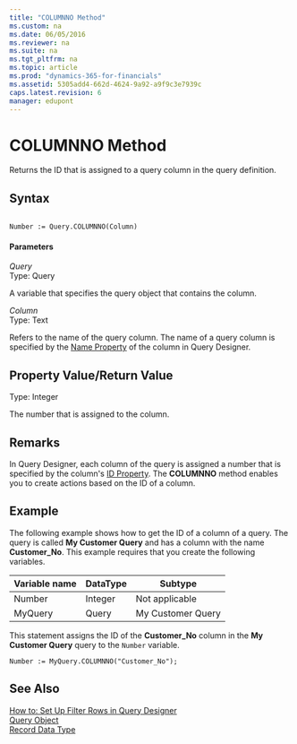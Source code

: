 ```yaml
---
title: "COLUMNNO Method"
ms.custom: na
ms.date: 06/05/2016
ms.reviewer: na
ms.suite: na
ms.tgt_pltfrm: na
ms.topic: article
ms.prod: "dynamics-365-for-financials"
ms.assetid: 5305add4-662d-4624-9a92-a9f9c3e7939c
caps.latest.revision: 6
manager: edupont
---
```

# COLUMNNO Method
Returns the ID that is assigned to a query column in the query definition.  

## Syntax  

```  

Number := Query.COLUMNNO(Column)  
```  

#### Parameters  
 *Query*  
 Type: Query  

 A variable that specifies the query object that contains the column.  

 *Column*  
 Type: Text  

 Refers to the name of the query column. The name of a query column is specified by the [Name Property](../properties/devenv-Name-Property.md) of the column in Query Designer.  

## Property Value/Return Value  
 Type: Integer  

 The number that is assigned to the column.  

## Remarks  
 In Query Designer, each column of the query is assigned a number that is specified by the column's [ID Property](../properties/devenv-ID-Property.md). The **COLUMNNO** method enables you to create actions based on the ID of a column.  

## Example  
 The following example shows how to get the ID of a column of a query. The query is called **My Customer Query** and has a column with the name **Customer\_No**. This example requires that you create the following variables.  

|Variable name|DataType|Subtype|  
|-------------------|--------------|-------------|  
|Number|Integer|Not applicable|  
|MyQuery|Query|My Customer Query|  

 This statement assigns the ID of the **Customer\_No** column in the **My Customer Query** query to the `Number` variable.  

```  
Number := MyQuery.COLUMNNO("Customer_No");  
```  

## See Also  
 <!--NAV [How to: Create Queries](How-to--Create-Queries.md) -->   
 [How to: Set Up Filter Rows in Query Designer](How-to--Set-Up-Filter-Rows-in-Query-Designer.md)   
 [Query Object](../devenv-query-object.md)   
 [Record Data Type](../datatypes/devenv-Record-Data-Type.md)
